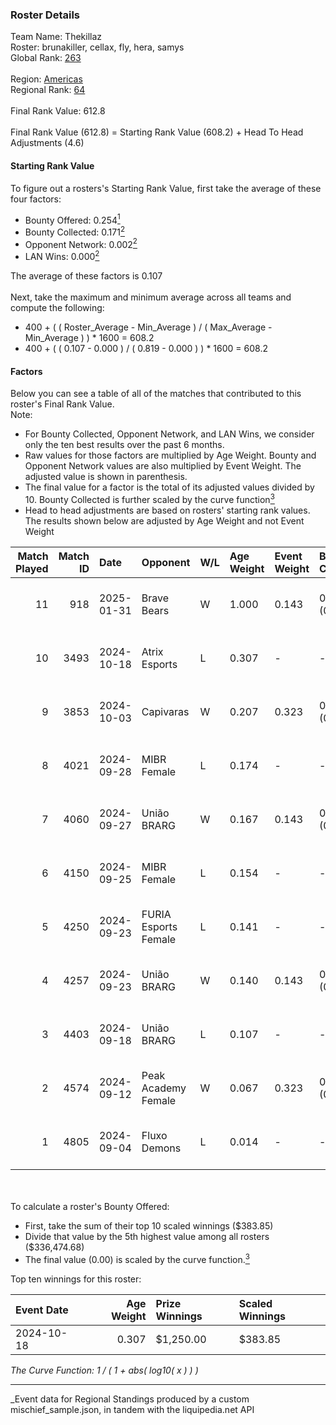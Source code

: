 ### Roster Details<br />
Team Name: Thekillaz<br />
Roster: brunakiller, cellax, fly, hera, samys<br />
Global Rank: [263](../../standings_global_2025_03_01.md)<br />
<br />
Region: [Americas]( ../../standings_americas_2025_03_01.md)<br />
Regional Rank: [64]( ../../standings_americas_2025_03_01.md)<br />
<br />
Final Rank Value:  612.8<br />
<br />
Final Rank Value (612.8) = Starting Rank Value (608.2) + Head To Head Adjustments (4.6)<br />

#### Starting Rank Value<br />
To figure out a rosters's Starting Rank Value, first take the average of these four factors:<br />
- Bounty Offered: 0.254[<sup>1</sup>](#table2)
- Bounty Collected: 0.171[<sup>2</sup>](#table1)
- Opponent Network: 0.002[<sup>2</sup>](#table1)
- LAN Wins: 0.000[<sup>2</sup>](#table1)

The average of these factors is 0.107<br />
<br />
Next, take the maximum and minimum average across all teams and compute the following:<br />
- 400 + ( ( Roster_Average - Min_Average ) / ( Max_Average - Min_Average ) ) * 1600 = 608.2
- 400 + ( ( 0.107 - 0.000 ) / ( 0.819 - 0.000 ) ) * 1600 = 608.2


#### Factors<br />
Below you can see a table of all of the matches that contributed to this roster's Final Rank Value.<br />
Note:<br />

- For Bounty Collected, Opponent Network, and LAN Wins, we consider only the ten best results over the past 6 months.
- Raw values for those factors are multiplied by Age Weight. Bounty and Opponent Network values are also multiplied by Event Weight. The adjusted value is shown in parenthesis.
- The final value for a factor is the total of its adjusted values divided by 10. Bounty Collected is further scaled by the curve function[<sup>3</sup>](#curveFunction)
- Head to head adjustments are based on rosters' starting rank values. The results shown below are adjusted by Age Weight and not Event Weight
<span id="table1"></span><br />


| Match Played | Match ID | Date       | Opponent             | W/L | Age Weight | Event Weight | Bounty Collected | Opponent Network | LAN Wins  | H2H Adj. | Roster                                |
| -: | -: | :- | :- | :- | :- | :- | :- | :- | :- | -: | :- |
|           11 |      918 | 2025-01-31 | Brave Bears          | W   | 1.000      | 0.143        | 0.000 (0.000)    | 0.056 (0.008)    | 0 (0.000) |     7.33 | brunakiller, cellax, fly, hera, samys |
|           10 |     3493 | 2024-10-18 | Atrix Esports        | L   | 0.307      | -            | -                | -                | -         |    -4.15 | cellax, fly, hera, samys, showliana   |
|            9 |     3853 | 2024-10-03 | Capivaras            | W   | 0.207      | 0.323        | 0.001 (0.000)    | 0.042 (0.003)    | 0 (0.000) |     2.45 | cellax, fly, hera, samys, showliana   |
|            8 |     4021 | 2024-09-28 | MIBR Female          | L   | 0.174      | -            | -                | -                | -         |    -2.55 | cellax, fly, hera, samys, showliana   |
|            7 |     4060 | 2024-09-27 | União BRARG          | W   | 0.167      | 0.143        | 0.001 (0.000)    | 0.070 (0.002)    | 0 (0.000) |     2.71 | cellax, fly, hera, samys, showliana   |
|            6 |     4150 | 2024-09-25 | MIBR Female          | L   | 0.154      | -            | -                | -                | -         |    -2.27 | cellax, fly, hera, samys, showliana   |
|            5 |     4250 | 2024-09-23 | FURIA Esports Female | L   | 0.141      | -            | -                | -                | -         |    -0.49 | cellax, fly, hera, samys, showliana   |
|            4 |     4257 | 2024-09-23 | União BRARG          | W   | 0.140      | 0.143        | 0.001 (0.000)    | 0.070 (0.001)    | 0 (0.000) |     2.28 | cellax, fly, hera, samys, showliana   |
|            3 |     4403 | 2024-09-18 | União BRARG          | L   | 0.107      | -            | -                | -                | -         |    -1.64 | cellax, fly, hera, samys, showliana   |
|            2 |     4574 | 2024-09-12 | Peak Academy Female  | W   | 0.067      | 0.323        | 0.001 (0.000)    | 0.139 (0.003)    | 0 (0.000) |     1.06 | cellax, fly, hera, samys, showliana   |
|            1 |     4805 | 2024-09-04 | Fluxo Demons         | L   | 0.014      | -            | -                | -                | -         |    -0.13 | cellax, fly, hera, samys, showliana   |

<br />
<span id="table2"></span><br />
To calculate a roster's Bounty Offered:<br />

- First, take the sum of their top 10 scaled winnings ($383.85)
- Divide that value by the 5th highest value among all rosters ($336,474.68)
- The final value (0.00) is scaled by the curve function.[<sup>3</sup>](#curveFunction)

Top ten winnings for this roster:<br />

| Event Date | Age Weight | Prize Winnings | Scaled Winnings |
| :- | -: | :- | :- |
| 2024-10-18 |      0.307 | $1,250.00      | $383.85         |


<span id="curveFunction"></span>_The Curve Function: 1 / ( 1 + abs( log10( x ) ) )_<br />

---
_Event data for Regional Standings produced by a custom mischief_sample.json, in tandem with the liquipedia.net API<br />
